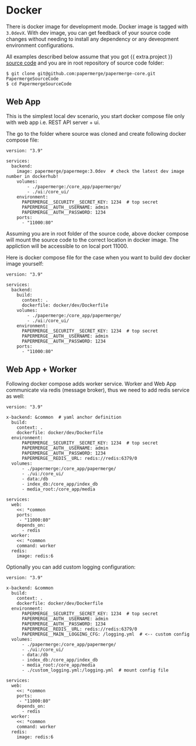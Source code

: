 # Docker

There is docker image for development mode. Docker image is tagged with `3.0devX`.
With dev image, you can get feedback of your source code changes without needing to install
any dependency or any deveopment environment configurations.

All examples described below assume that you got {{ extra.project }} <a href="https://github.com/papermerge/papermerge-core" class="external-link" target="_blank">source code</a>
and you are in root repository of source code folder:


    $ git clone git@github.com:papermerge/papermerge-core.git PapermergeSourceCode
    $ cd PapermergeSourceCode


## Web App

This is the simplest local dev scenario, you start docker compose file only with
web app i.e. REST API server + ui.

The go to the folder where source was cloned and create following docker compose file:

    version: "3.9"

    services:
      backend:
        image: papermerge/papermege:3.0dev  # check the latest dev image number in dockerhub!
        volumes:
            - ./papermerge:/core_app/papermerge/
            - ./ui:/core_ui/
        environment:
          PAPERMERGE__SECURITY__SECRET_KEY: 1234  # top secret
          PAPERMERGE__AUTH__USERNAME: admin
          PAPERMERGE__AUTH__PASSWORD: 1234
        ports:
          - "11000:80"


Assuming you are in root folder of the source code, above docker compose will
mount the source code to the correct location in docker image. The appliction will
be accessible to on local port 11000.

Here is docker compose file for the case when you want to build dev docker image yourself:

    version: "3.9"

    services:
      backend:
        build:
          context: .
          dockerfile: docker/dev/Dockerfile
        volumes:
            - ./papermerge:/core_app/papermerge/
            - ./ui:/core_ui/
        environment:
          PAPERMERGE__SECURITY__SECRET_KEY: 1234  # top secret
          PAPERMERGE__AUTH__USERNAME: admin
          PAPERMERGE__AUTH__PASSWORD: 1234
        ports:
          - "11000:80"


## Web App + Worker

Following docker compose adds worker service. Worker and Web App
communicate via redis (message broker), thus we need to add redis service as
well:

    version: "3.9"

    x-backend: &common  # yaml anchor definition
      build:
        context: .
        dockerfile: docker/dev/Dockerfile
      environment:
          PAPERMERGE__SECURITY__SECRET_KEY: 1234  # top secret
          PAPERMERGE__AUTH__USERNAME: admin
          PAPERMERGE__AUTH__PASSWORD: 1234
          PAPERMERGE__REDIS__URL: redis://redis:6379/0
      volumes:
          - ./papermerge:/core_app/papermerge/
          - ./ui:/core_ui/
          - data:/db
          - index_db:/core_app/index_db
          - media_root:/core_app/media

    services:
      web:
        <<: *common
        ports:
         - "11000:80"
        depends_on:
          - redis
      worker:
        <<: *common
        command: worker
      redis:
        image: redis:6


Optionally you can add custom logging configuration:

    version: "3.9"

    x-backend: &common
      build:
        context: .
        dockerfile: docker/dev/Dockerfile
      environment:
          PAPERMERGE__SECURITY__SECRET_KEY: 1234  # top secret
          PAPERMERGE__AUTH__USERNAME: admin
          PAPERMERGE__AUTH__PASSWORD: 1234
          PAPERMERGE__REDIS__URL: redis://redis:6379/0
          PAPERMERGE__MAIN__LOGGING_CFG: /logging.yml  # <-- custom config
      volumes:
          - ./papermerge:/core_app/papermerge/
          - ./ui:/core_ui/
          - data:/db
          - index_db:/core_app/index_db
          - media_root:/core_app/media
          - ./custom_logging.yml:/logging.yml  # mount config file

    services:
      web:
        <<: *common
        ports:
         - "11000:80"
        depends_on:
          - redis
      worker:
        <<: *common
        command: worker
      redis:
        image: redis:6
